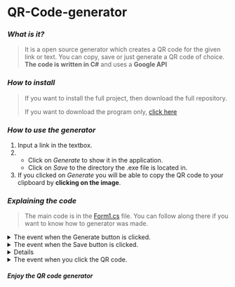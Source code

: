 # QR-Code-generator

### *What is it?*
> It is a open source generator which creates a QR code for the given link or text. You can copy, save or just generate a QR code of choice. **The code is written in C#** and uses a **Google API**

### *How to install*
> If you want to install the full project, then download the full repository.
> 
> If you want to download the program only, [click here](https://github.com/error404-69-dotcom/QR-Code-generator/raw/main/QRCodeGenerator/bin/Release/QRCodeGenerator.exe)

### *How to use the generator*
1. Input a link in the textbox.
2. * Click on *Generate* to show it in the application.
   * Click on *Save* to the directory the .exe file is located in.
3. If you clicked on *Generate* you will be able to copy the QR code to your clipboard by **clicking on the image**.

### *Explaining the code*
> The main code is in the [Form1.cs](https://github.com/error404-69-dotcom/QR-Code-generator/blob/main/QRCodeGenerator/Form1.cs) file. You can follow along there if you want to know how to generator was made.

<details closed><summary>The event when the Generate button is clicked.</summary>

```csharp
private void btnGen_Click(object sender, EventArgs e)
{
    try
    {
        if (txtLink.Text != "")
        {
            var url = string.Format("http://chart.apis.google.com/chart?cht=qr&chs={1}x{2}&chl={0}", txtLink.Text, 180, 180);
            picbxCode.ImageLocation = url;

            lblInfo.Text = "Click the QR code to copy it";
        }
        else
        {
            MessageBox.Show("Please give a link", "Error", MessageBoxButtons.OK, MessageBoxIcon.Error);
        }
    }
    catch (Exception)
    {
        MessageBox.Show("Could not create the QR code", "Error", MessageBoxButtons.OK, MessageBoxIcon.Error);
    }
}
```

</details>

<details closed><summary>The event when the Save button is clicked.</summary>
  
```csharp
private void btnSave_Click(object sender, EventArgs e)
{
    if (txtLink.Text != "")
    {
        string name = txtLink.Text.Replace("/", "");
        var url = string.Format("http://chart.apis.google.com/chart?cht=qr&chs={1}x{2}&chl={0}", txtLink.Text, 180, 180);
        WebResponse response = default(WebResponse);
        Stream remoteStream = default(Stream);
        StreamReader readStream = default(StreamReader);
        WebRequest request = WebRequest.Create(url);
        response = request.GetResponse();
        remoteStream = response.GetResponseStream();
        readStream = new StreamReader(remoteStream);
        System.Drawing.Image img = System.Drawing.Image.FromStream(remoteStream);
        img.Save($"{name}.png");
        response.Close();
        remoteStream.Close();
        readStream.Close();
    }
    else
    {
        MessageBox.Show("Could not save the QR code", "Error", MessageBoxButtons.OK, MessageBoxIcon.Error);
    }
}
```

</details>

<details><summmary>The event when the Clear button is clicked.</summary>

```csharp
private void btnClear_Click(object sender, EventArgs e)
{
    try
    {
        txtLink.Text = string.Empty;
        lblInfo.Text = string.Empty;
        picbxCode.Image = null;
    }
    catch (Exception)
    {
        MessageBox.Show("Could not clear the application", "Error", MessageBoxButtons.OK, MessageBoxIcon.Error);
    }
}
```
  
</details>

<details><summary>The event when you click the QR code.</summary>

```csharp
private void picbxCode_MouseDoubleClick(object sender, EventArgs e)
{
    DialogResult question = MessageBox.Show("Do you want to copy the QR code to your clipboard?", "Warning", MessageBoxButtons.YesNo, MessageBoxIcon.Question);

    if (question == DialogResult.Yes)
    {
        Image img = new Bitmap(picbxCode.Width, picbxCode.Height);

        Graphics g = Graphics.FromImage(img);

        g.CopyFromScreen(PointToScreen(picbxCode.Location), new Point(0, 0), new Size(picbxCode.Width, picbxCode.Height));

        Clipboard.SetImage(img);

        g.Dispose();
    }
    else if (question == DialogResult.No)
    {
        return;
    }
```
  
</details>

#### *Enjoy the QR code generator*
